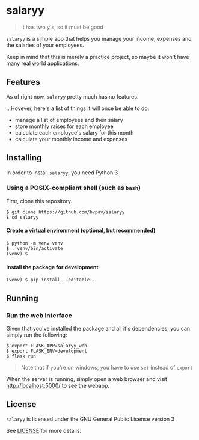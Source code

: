 # salaryy

> It has two y's, so it must be good

`salaryy` is a simple app that helps you manage your income, expenses and the salaries of your employees.

Keep in mind that this is merely a practice project, so maybe it won't have many real world applications.

## Features

As of right now, `salaryy` pretty much has no features.

...Hovever, here's a list of things it will once be able to do:

- manage a list of employees and their salary
- store monthly raises for each employee
- calculate each employee's salary for this month
- calculate your monthly income and expenses

## Installing

In order to install `salaryy`, you need Python 3

### Using a POSIX-compliant shell (such as `bash`)

First, clone this repository.

```shell
$ git clone https://github.com/bvpav/salaryy
$ cd salaryy
```

#### Create a virtual environment (optional, but recommended)

```shell
$ python -m venv venv
$ . venv/bin/activate
(venv) $
```
#### Install the package for development

```shell
(venv) $ pip install --editable .
```

## Running

### Run the web interface

Given that you've installed the package and all it's dependencies, you can simply run the following:

```shell
$ export FLASK_APP=salaryy_web
$ export FLASK_ENV=development
$ flask run
```

> Note that if you're on windows, you have to use `set` instead of `export`

When the server is running, simply open a web browser and visit [http://localhost:5000/](http://localhost:5000/) to see the webapp.

## License

`salaryy` is licensed under the GNU General Public License version 3

See [LICENSE](./LICENSE) for more details.
